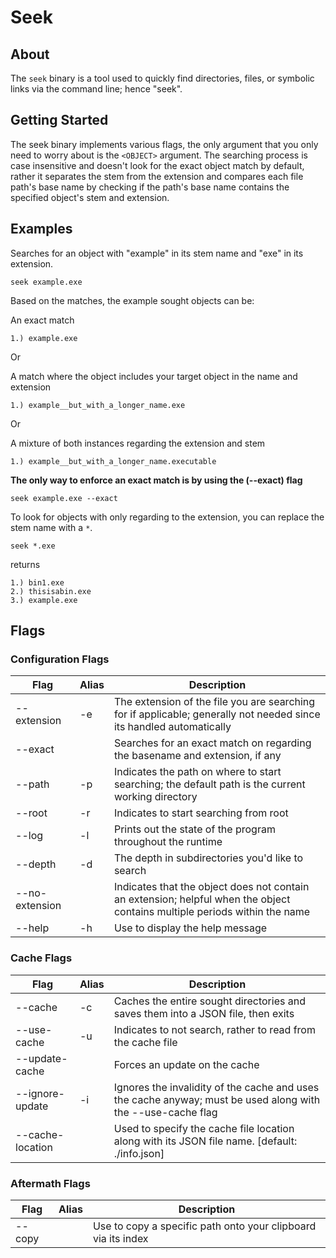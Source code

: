 # Seek

## About
The `seek` binary is a tool used to quickly find directories, files, or symbolic links via the command line; hence "seek".

## Getting Started
The seek binary implements various flags, the only argument that you only need to worry about is the `<OBJECT>` argument.
The searching process is case insensitive and doesn't look for the exact object match by default, rather it separates the stem from the extension and compares each file path's base name by checking if the path's base name contains the specified object's stem and extension.

## Examples
Searches for an object with "example" in its stem name and "exe" in its extension.
```console
seek example.exe
```
Based on the matches, the example sought objects can be:

An exact match
```text
1.) example.exe
```
Or

A match where the object includes your target object in the name and extension
```text
1.) example__but_with_a_longer_name.exe
```
Or

A mixture of both instances regarding the extension and stem
```text
1.) example__but_with_a_longer_name.executable
```

**The only way to enforce an exact match is by using the (--exact) flag**
```console
seek example.exe --exact
```

To look for objects with only regarding to the extension, you can replace the stem name with a `*`.
```console
seek *.exe
```
returns
```text
1.) bin1.exe
2.) thisisabin.exe
3.) example.exe
```

## Flags
### Configuration Flags

| Flag | Alias | Description |
|------|-|-------------|
|--extension| -e | The extension of the file you are searching for if applicable; generally not needed since its handled automatically|
|--exact|  | Searches for an exact match on regarding the basename and extension, if any|
| --path | -p | Indicates the path on where to start searching; the default path is the current working directory |
| --root | -r | Indicates to start searching from root |
| --log | -l | Prints out the state of the program throughout the runtime |
| --depth | -d | The depth in subdirectories you'd like to search |
| --no-extension |  | Indicates that the object does not contain an extension; helpful when the object contains multiple periods within the name |
|--help| -h | Use to display the help message|

### Cache Flags

| Flag | Alias | Description |
|------|-|-------------|
|--cache| -c | Caches the entire sought directories and saves them into a JSON file, then exits |
|--use-cache| -u | Indicates to not search, rather to read from the cache file |
|--update-cache| | Forces an update on the cache |
|--ignore-update| -i | Ignores the invalidity of the cache and uses the cache anyway; must be used along with the --use-cache flag |
|--cache-location| | Used to specify the cache file location along with its JSON file name. [default: ./info.json]|

### Aftermath Flags

| Flag | Alias | Description |
|------|-|-------------|
| --copy |  | Use to copy a specific path onto your clipboard via its index|

